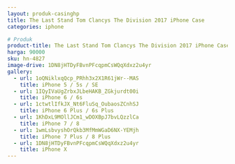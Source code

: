 ```yaml
---
layout: produk-casinghp
title: The Last Stand Tom Clancys The Division 2017 iPhone Case
categories: iphone

# Produk
product-title: The Last Stand Tom Clancys The Division 2017 iPhone Case
harga: 90000
sku: hn-4827
image-drive: 1DN8jHTDyFBvnPFcqpmCsWQqXdxz2u4yr
gallery:
  - url: 1oQNiklxqQcp_PRhh3x2X1R61jWr--MAS
    title: iPhone 5 / 5s / SE
  - url: 1IQyIVaUgZrbxJLbeHAKB_ZGkjurdt00i
    title: iPhone 6 / 6s
  - url: 1ctwtlIfkJX_Nt6FluSq_OubaosZCnhSJ
    title: iPhone 6 Plus / 6s Plus
  - url: 1KhDxL9MOllJCm1_wDOXBpJ7bvLQzzlCa
    title: iPhone 7 / 8
  - url: 1wmLsbvyshOrQkb3MfMmWGaD6NX-YEMjh
    title: iPhone 7 Plus / 8 Plus
  - url: 1DN8jHTDyFBvnPFcqpmCsWQqXdxz2u4yr
    title: iPhone X
---
```

